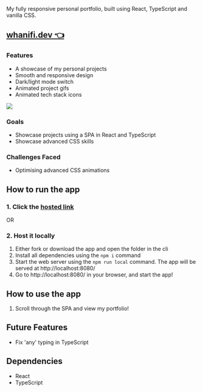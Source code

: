 My fully responsive personal portfolio, built using React, TypeScript and vanilla CSS.
## [whanifi.dev 👈](https://whanifi.dev/)

### Features
- A showcase of my personal projects
- Smooth and responsive design
- Dark/light mode switch
- Animated project gifs
- Animated tech stack icons

![](screencap1.png)

### Goals
- Showcase projects using a SPA in React and TypeScript
- Showcase advanced CSS skills

### Challenges Faced
- Optimising advanced CSS animations

## How to run the app
### 1. Click the [hosted link](https://www.whanifi.dev)

OR

### 2. Host it locally
1.	Either fork or download the app and open the folder in the cli
2.	Install all dependencies using the `npm i` command
3.	Start the web server using the `npm run local` command. The app will be served at http://localhost:8080/
4.	Go to  http://localhost:8080/ in your browser, and start the app!

## How to use the app
1. Scroll through the SPA and view my portfolio!

## Future Features
- Fix 'any' typing in TypeScript

## Dependencies
- React
- TypeScript

